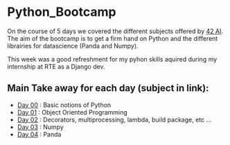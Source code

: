 # Python_Bootcamp

On the course of 5 days we covered the different subjects offered by [42 AI](https://www.42ai.fr/). The aim of the bootcamp is to get a firm hand on Python and the different librairies for datascience (Panda and Numpy).

This week was a good refreshment for my pyhon skills aquired during my internship at RTE as a Django dev.

## Main Take away for each day (subject in link):
* [Day 00](./Day_00/day00.pdf) : Basic notions of Python
* [Day 01](./Day_00/day01.pdf) : Object Oriented Programming
* [Day 02](./Day_00/day02.pdf) : Decorators, multiprocessing, lambda, build package, etc ...
* [Day 03](./Day_00/day03.pdf) : Numpy
* [Day 04](./Day_00/day04.pdf) : Panda
